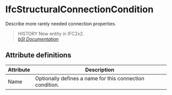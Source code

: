 IfcStructuralConnectionCondition
================================
Describe more rarely needed connection properties.  
  
> HISTORY  New entity in IFC2x2.  
[ _bSI
Documentation_](https://standards.buildingsmart.org/IFC/DEV/IFC4_2/FINAL/HTML/schema/ifcstructuralloadresource/lexical/ifcstructuralconnectioncondition.htm)


Attribute definitions
---------------------
| Attribute   | Description                                              |
|-------------|----------------------------------------------------------|
| Name        | Optionally defines a name for this connection condition. |

